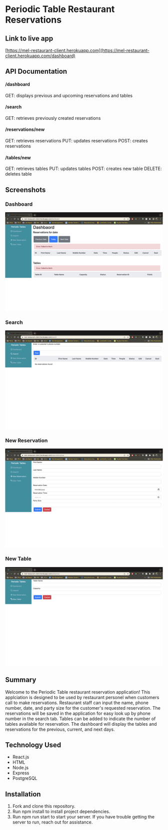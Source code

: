 # Periodic Table Restaurant Reservations

## Link to live app
[https://mel-restaurant-client.herokuapp.com](https://mel-restaurant-client.herokuapp.com/dashboard)

## API Documentation 

#### /dashboard

GET: displays previous and upcoming reservations and tables

#### /search

GET: retrieves previously created reservations

#### /reservations/new

GET: retrieves reservations
PUT: updates reservations
POST: creates reservations

#### /tables/new

GET: retrieves tables
PUT: updates tables
POST: creates new table 
DELETE: deletes table

## Screenshots
### Dashboard
![Dashboard](https://github.com/melwong08/restaurant-reservation/blob/main/images/dashboard.png)
### Search
![Search](https://github.com/melwong08/restaurant-reservation/blob/main/images/search.png)
### New Reservation
![New Reservation](https://github.com/melwong08/restaurant-reservation/blob/main/images/new-reservation.png)
### New Table
![New Table](https://github.com/melwong08/restaurant-reservation/blob/main/images/new-table.png)

## Summary

Welcome to the Periodic Table restaurant reservation application! This applciation is designed to be used by restaurant personel when customers call to make reservations. Restaurant staff can input the name, phone number, date, and party size for the customer's requested reservation. The reservations will be saved in the application for easy look up by phone number in the search tab. Tables can be added to indicate the number of tables available for reservation. The dashboard will display the tables and reservations for the previous, current, and next days. 

## Technology Used

- React.js
- HTML
- Node.js
- Express
- PostgreSQL

## Installation

1. Fork and clone this repository.
2. Run npm install to install project dependencies.
3. Run npm run start to start your server.
If you have trouble getting the server to run, reach out for assistance.
